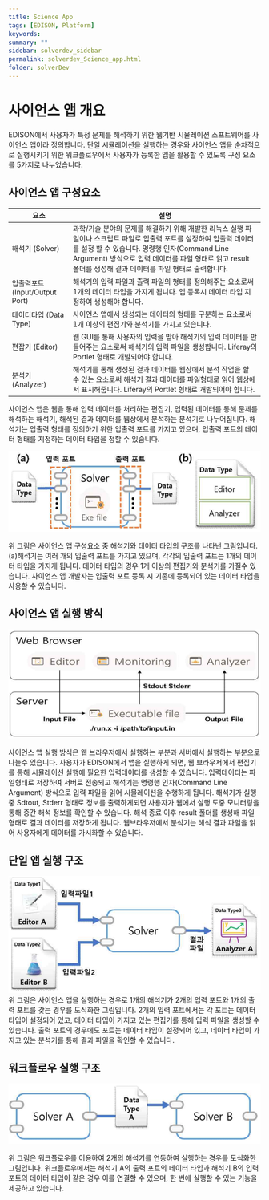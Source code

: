 ```yaml
---
title: Science App
tags: [EDISON, Platform]
keywords:
summary: ""
sidebar: solverdev_sidebar
permalink: solverdev_Science_app.html
folder: solverDev
---
```


# 사이언스 앱 개요


EDISON에서 사용자가 특정 문제를 해석하기 위한 웹기반 시뮬레이션 소프트웨어를 사이언스 앱이라 정의합니다. 단일 시뮬레이션을 실행하는 경우와 사이언스 앱을 순차적으로 실행시키기 위한 워크플로우에서 사용자가 등록한 앱을 활용할 수 있도록 구성 요소를 5가지로 나누었습니다.

## 사이언스 앱 구성요소

|요소| 설명|
|--|--|
|해석기 (Solver) |과학/기술 분야의 문제를 해결하기 위해 개발한 리눅스 실행 파일이나 스크립트 파일로 입출력 포트를 설정하여 입출력 데이터를 설정 할 수 있습니다. 명령행 인자(Command Line Argument) 방식으로 입력 데이터를 파일 형태로 읽고 result 폴더를 생성해 결과 데이터를 파일 형태로 출력합니다.|
|입출력포트 (Input/Output Port)|해석기의 입력 파일과 출력 파일의 형태를 정의해주는 요소로써 1개의 데이터 타입을 가지게 됩니다. 앱 등록시 데이터 타입 지정하여 생성해야 합니다.  |
|데이터타입 (Data Type)|사이언스 앱에서 생성되는 데이터의 형태를 구분하는 요소로써 1개 이상의 편집기와 분석기를 가지고 있습니다.|
|편잡기 (Editor)|웹 GUI를 통해 사용자의 입력을 받아 해석기의 입력 데이터를 만들어주는 요소로써 해석기의 입력 파일을 생성합니다. Liferay의 Portlet 형태로 개발되어야 합니다. |
|분석기 (Analyzer)|해석기를 통해 생성된 결과 데이터를 웹상에서 분석 작업을 할 수 있는 요소로써 해석기 결과 데이터를 파일형태로 읽어 웹상에서 표시해줍니다. Liferay의 Portlet 형태로 개발되어야 합니다. |

사이언스 앱은 웹을 통해 입력 데이터를 처리하는 편집기, 입력된 데이터를 통해 문제를 해석하는 해석기, 해석된 결과 데이터를 웹상에서 분석하는 분석기로 나누어집니다. 해석기는 입출력 형태를 정의하기 위한 입출력 포트를 가지고 있으며, 입출력 포트의 데이터 형태를 지정하는 데이터 타입을 정할 수 있습니다.

![사이언스 앱 구성요소 (a) 해석기 (b) 데이터 타입](./images/solverdev/03/image01_app_component.png)

위 그림은 사이언스 앱 구성요소 중 해석기와 데이터 타입의 구조를 나타낸 그림입니다. (a)해석기는 여러 개의 입출력 포트를 가지고 있으며, 각각의 입출력 포트는 1개의 데이터 타입을 가지게 됩니다. 데이터 타입의 경우 1개 이상의 편집기와 분석기를 가질수 있습니다. 사이언스 앱 개발자는 입출력 포트 등록 시 기존에 등록되어 있는 데이터 타입을 사용할 수 있습니다.

## 사이언스 앱 실행 방식

![사이언스 앱 구성](./images/solverdev/03/image04.png)

사이언스 앱 실행 방식은 웹 브라우저에서 실행하는 부분과 서버에서 실행하는 부분으로 나눌수 있습니다. 사용자가 EDISON에서 앱을 실행하게 되면, 웹 브라우저에서 편집기를 통해 시뮬레이션 실행에 필요한 입력데이터를 생성할 수 있습니다. 입력데이터는 파일형태로 저장하여 서버로 전송되고 해석기는 명령행 인자(Command Line Argument) 방식으로 입력 파일을 읽어 시뮬레이션을 수행하게 됩니다. 해석기가 실행 중 Sdtout, Stderr 형태로 정보를 출력하게되면 사용자가 웹에서 실행 도중 모니터링을 통해 중간 해석 정보를 확인할 수 있습니다. 해석 종료 이후 result 폴더를 생성해 파일 형태로 결과 데이터를 저장하게 됩니다. 웹브라우저에서 분석기는 해석 결과 파일을 읽어 사용자에게 데이터를 가시화할 수 있습니다.

## 단일 앱 실행 구조
![사이언스 앱 실행 시나리오](./images/solverdev/03/image02_execution_scenario.png)
위 그림은 사이언스 앱을 실행하는 경우로 1개의 해석기가 2개의 입력 포트와 1개의 출력 포트를 갖는 경우를 도식화한 그림입니다. 2개의 입력 포트에서는 각 포트는 데이터 타입이 설정되어 있고, 데이터 타입이 가지고 있는 편집기를 통해 입력 파일을 생성할 수 있습니다. 출력 포트의 경우에도 포트는 데이터 타입이 설정되어 있고, 데이터 타입이 가지고 있는 분석기를 통해 결과 파일을 확인할 수 있습니다.

## 워크플로우 실행 구조

![워크플로우 실행 시나리오](./images/solverdev/03/image03_workflow_scenario.png)

위 그림은 워크플로우를 이용하여 2개의 해석기를 연동하여 실행하는 경우를 도식화한 그림입니다. 워크플로우에서는 해석기 A의 출력 포트의 데이터 타입과 해석기 B의 입력 포트의 데이터 타입이 같은 경우 이를 연결할 수 있으며, 한 번에 실행할 수 있는 기능을 제공하고 있습니다.
